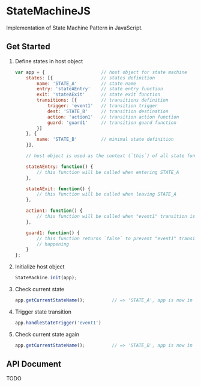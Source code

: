 StateMachineJS
===============

Implementation of State Machine Pattern in JavaScript.

Get Started
-----------

1. Define states in host object

    ```javascript
    var app = {                     // host object for state machine
        states: [{                  // states definition
            name: 'STATE_A'         // state name
            entry: 'stateAEntry'    // state entry function
            exit: 'stateAExit'      // state exit function
            transitions: [{         // transitions definition
                trigger: 'event1'   // transition trigger
                dest: 'STATE_B'     // transition destination
                action: 'action1'   // transition action function
                guard: 'guard1'     // transition guard function
            }]
        }, {
            name: 'STATE_B'         // minimal state definition
        }],

        // host object is used as the context (`this`) of all state functions

        stateAEntry: function() {
            // this function will be called when entering STATE_A
        },

        stateAExit: function() {
            // this function will be called when leaving STATE_A
        },

        action1: function() {
            // this function will be called when "event1" transition is taking place
        },

        guard1: function() {
            // this function returns `false` to prevent "event1" transition from
            // happening
        }
    };
    ```

2. Initialize host object

    ```javascript
    StateMachine.init(app);
    ```

3. Check current state

    ```javascript
    app.getCurrentStateName();          // => 'STATE_A', app is now in the first state
    ```

4. Trigger state transition

    ```javascript
    app.handleStateTrigger('event1')
    ```

5. Check current state again

    ```javascript
    app.getCurrentStateName();          // => 'STATE_B', app is now in the STATE_B state
    ```

API Document
------------

TODO

